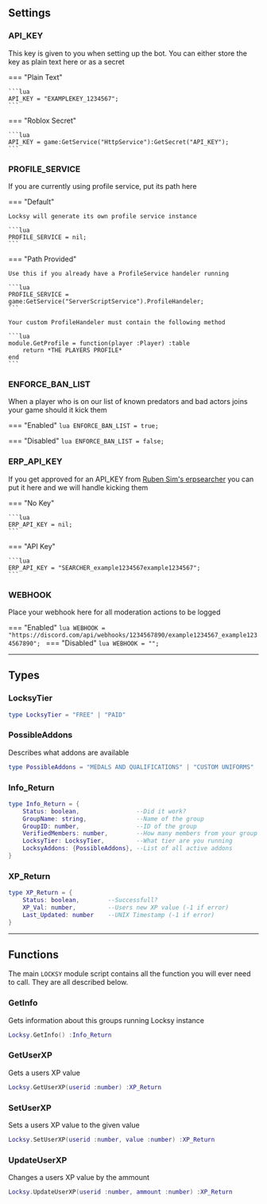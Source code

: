 ## Settings

### API_KEY
This key is given to you when setting up the bot. You can either store the key as plain text here or as a secret

=== "Plain Text"

    ```lua
    API_KEY = "EXAMPLEKEY_1234567";
    ```

=== "Roblox Secret"

    ```lua
    API_KEY = game:GetService("HttpService"):GetSecret("API_KEY");
    ```

### PROFILE_SERVICE
If you are currently using profile service, put its path here

=== "Default"

    Locksy will generate its own profile service instance

    ```lua
    PROFILE_SERVICE = nil;
    ```

=== "Path Provided"

    Use this if you already have a ProfileService handeler running

    ```lua
    PROFILE_SERVICE = game:GetService("ServerScriptService").ProfileHandeler;
    ```

    Your custom ProfileHandeler must contain the following method

    ```lua
    module.GetProfile = function(player :Player) :table
        return *THE PLAYERS PROFILE*
    end
    ```

### ENFORCE_BAN_LIST
When a player who is on our list of known predators and bad actors joins your game should it kick them

=== "Enabled"
    ```lua
    ENFORCE_BAN_LIST = true;
    ```

=== "Disabled"
    ```lua
    ENFORCE_BAN_LIST = false;
    ```

### ERP_API_KEY
If you get approved for an API_KEY from [Ruben Sim's erpsearcher](https://erpsearcher.com/dashboard) you can put it here and we will handle kicking them

=== "No Key"

    ```lua
    ERP_API_KEY = nil;
    ```

=== "API Key"

    ```lua
    ERP_API_KEY = "SEARCHER_example1234567example1234567";
    ```

### WEBHOOK
Place your webhook here for all moderation actions to be logged

=== "Enabled"
    ```lua
    WEBHOOK = "https://discord.com/api/webhooks/1234567890/example1234567_example1234567890";
    ```
=== "Disabled"
    ```lua
    WEBHOOK = "";
    ```

----------


## Types

### LocksyTier
```lua
type LocksyTier = "FREE" | "PAID"
```

### PossibleAddons
Describes what addons are available
```lua
type PossibleAddons = "MEDALS AND QUALIFICATIONS" | "CUSTOM UNIFORMS" | "FACTIONS"
```

### Info_Return
```lua
type Info_Return = {
    Status: boolean,                --Did it work?
    GroupName: string,              --Name of the group
    GroupID: number,                --ID of the group
    VerifiedMembers: number,        --How many members from your group in the system
    LocksyTier: LocksyTier,         --What tier are you running
    LocksyAddons: {PossibleAddons}, --List of all active addons
}
```

### XP_Return
```lua
type XP_Return = {
    Status: boolean,        --Successfull?
    XP_Val: number,         --Users new XP value (-1 if error)
    Last_Updated: number    --UNIX Timestamp (-1 if error)
}
```



------

## Functions

The main `LOCKSY` module script contains all the function you will ever need to call. They are all described below.

### GetInfo

Gets information about this groups running Locksy instance
```lua
Locksy.GetInfo() :Info_Return
```

### GetUserXP

Gets a users XP value
```lua
Locksy.GetUserXP(userid :number) :XP_Return
```

### SetUserXP

Sets a users XP value to the given value
```lua
Locksy.SetUserXP(userid :number, value :number) :XP_Return
```

### UpdateUserXP

Changes a users XP value by the ammount
```lua
Locksy.UpdateUserXP(userid :number, ammount :number) :XP_Return
```